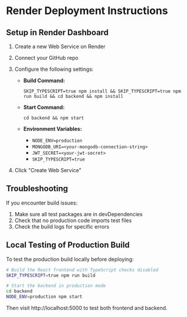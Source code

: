 # Render Deployment Instructions

## Setup in Render Dashboard

1. Create a new Web Service on Render
2. Connect your GitHub repo
3. Configure the following settings:

   - **Build Command:**
     ```
     SKIP_TYPESCRIPT=true npm install && SKIP_TYPESCRIPT=true npm run build && cd backend && npm install
     ```

   - **Start Command:**
     ```
     cd backend && npm start
     ```

   - **Environment Variables:**
     - `NODE_ENV=production`
     - `MONGODB_URI=<your-mongodb-connection-string>`
     - `JWT_SECRET=<your-jwt-secret>`
     - `SKIP_TYPESCRIPT=true`

4. Click "Create Web Service"

## Troubleshooting

If you encounter build issues:
1. Make sure all test packages are in devDependencies
2. Check that no production code imports test files
3. Check the build logs for specific errors

## Local Testing of Production Build

To test the production build locally before deploying:
```bash
# Build the React frontend with TypeScript checks disabled
SKIP_TYPESCRIPT=true npm run build

# Start the backend in production mode
cd backend
NODE_ENV=production npm start
```

Then visit http://localhost:5000 to test both frontend and backend.
